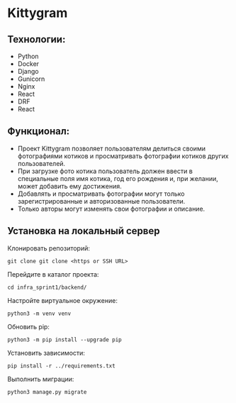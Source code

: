 # Kittygram

## Технологии:

- Python
- Docker
- Django
- Gunicorn
- Nginx
- React
- DRF
- React

## Функционал:

- Проект Kittygram позволяет пользователям делиться своими фотографиями котиков и просматривать фотографии котиков других пользователей.
- При загрузке фото котика пользователь должен ввести в специальные поля имя котика, год его рождения и, при желании, может добавить ему достижения.
- Добавлять и просматривать фотографии могут только зарегистрированные и авторизованные пользователи.
- Только авторы могут изменять свои фотографии и описание.

##  Установка на локальный сервер

Клонировать репозиторий:
```shell
git clone git clone <https or SSH URL>
```

Перейдите в каталог проекта:
```shell
cd infra_sprint1/backend/
```

Настройте виртуальное окружение:

```shell
python3 -m venv venv
```

Обновить pip:
```shell
python3 -m pip install --upgrade pip
```

Установить зависимости:
```shell
pip install -r ../requirements.txt
```

Выполнить миграции:
```shell
python3 manage.py migrate
```